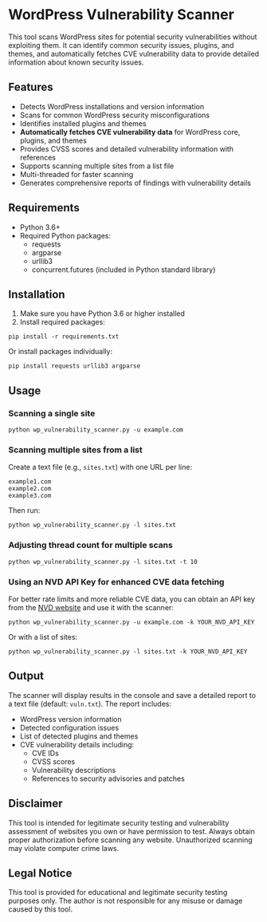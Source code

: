 # WordPress Vulnerability Scanner

This tool scans WordPress sites for potential security vulnerabilities without exploiting them. It can identify common security issues, plugins, and themes, and automatically fetches CVE vulnerability data to provide detailed information about known security issues.

## Features

- Detects WordPress installations and version information
- Scans for common WordPress security misconfigurations
- Identifies installed plugins and themes
- **Automatically fetches CVE vulnerability data** for WordPress core, plugins, and themes
- Provides CVSS scores and detailed vulnerability information with references
- Supports scanning multiple sites from a list file
- Multi-threaded for faster scanning
- Generates comprehensive reports of findings with vulnerability details

## Requirements

- Python 3.6+
- Required Python packages:
  - requests
  - argparse
  - urllib3
  - concurrent.futures (included in Python standard library)

## Installation

1. Make sure you have Python 3.6 or higher installed
2. Install required packages:

```
pip install -r requirements.txt
```

Or install packages individually:

```
pip install requests urllib3 argparse
```

## Usage

### Scanning a single site

```
python wp_vulnerability_scanner.py -u example.com
```

### Scanning multiple sites from a list

Create a text file (e.g., `sites.txt`) with one URL per line:

```
example1.com
example2.com
example3.com
```

Then run:

```
python wp_vulnerability_scanner.py -l sites.txt
```

### Adjusting thread count for multiple scans

```
python wp_vulnerability_scanner.py -l sites.txt -t 10
```

### Using an NVD API Key for enhanced CVE data fetching

For better rate limits and more reliable CVE data, you can obtain an API key from the [NVD website](https://nvd.nist.gov/developers/request-an-api-key) and use it with the scanner:

```
python wp_vulnerability_scanner.py -u example.com -k YOUR_NVD_API_KEY
```

Or with a list of sites:

```
python wp_vulnerability_scanner.py -l sites.txt -k YOUR_NVD_API_KEY
```

## Output

The scanner will display results in the console and save a detailed report to a text file (default: `vuln.txt`). The report includes:

- WordPress version information
- Detected configuration issues
- List of detected plugins and themes
- CVE vulnerability details including:
  - CVE IDs
  - CVSS scores
  - Vulnerability descriptions
  - References to security advisories and patches

## Disclaimer

This tool is intended for legitimate security testing and vulnerability assessment of websites you own or have permission to test. Always obtain proper authorization before scanning any website. Unauthorized scanning may violate computer crime laws.

## Legal Notice

This tool is provided for educational and legitimate security testing purposes only. The author is not responsible for any misuse or damage caused by this tool.